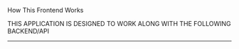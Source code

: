 How This Frontend Works

THIS APPLICATION IS DESIGNED TO WORK ALONG WITH THE FOLLOWING BACKEND/API

***
